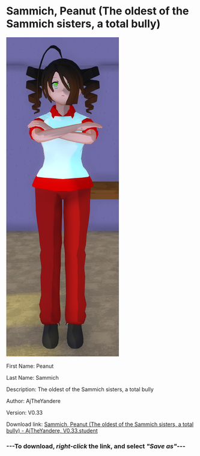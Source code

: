 # Sammich, Peanut (The oldest of the Sammich sisters, a total bully)

<img src = "https://raw.githubusercontent.com/Arbiter1223/Daigaku-Gurashi-Custom-Students/master/Students/Files/Sammich%2C%20Peanut%20(The%20oldest%20of%20the%20Sammich%20sisters%2C%20a%20total%20bully).png">

First Name: Peanut

Last Name: Sammich

Description: The oldest of the Sammich sisters, a total bully

Author: AjTheYandere

Version: V0.33

Download link: <a href="https://raw.githubusercontent.com/Arbiter1223/Daigaku-Gurashi-Custom-Students/master/Students/Files/Sammich%2C%20Peanut%20(The%20oldest%20of%20the%20Sammich%20sisters%2C%20a%20total%20bully)%20-%20AjTheYandere%2C%20V0.33.student">Sammich, Peanut (The oldest of the Sammich sisters, a total bully) - AjTheYandere, V0.33.student</a>

### ---**To download, _right-click_ the link, and select _"Save as"_**---
